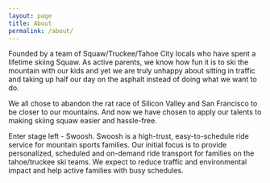 ```yaml
---
layout: page
title: About
permalink: /about/
---
```


Founded by a team of Squaw/Truckee/Tahoe City locals who have spent a lifetime skiing Squaw. As active parents, we know how fun it is to ski the mountain with our kids and yet we are truly unhappy about sitting in traffic and taking up half our day on the asphalt instead of doing what we want to do.

We all chose to abandon the rat race of Silicon Valley and San Francisco to be closer to our mountains. And now we have chosen to apply our talents to making skiing squaw easier and hassle-free.

Enter stage left - Swoosh.  Swoosh is a high-trust, easy-to-schedule ride service for mountain sports families. Our initial focus is to provide personalized, scheduled and on-demand ride transport for families on the tahoe/truckee ski teams.  We expect to reduce traffic and environmental impact and help active families with busy schedules.
